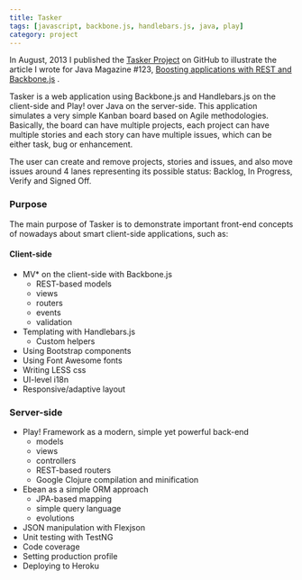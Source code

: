 ```yaml
---
title: Tasker
tags: [javascript, backbone.js, handlebars.js, java, play]
category: project
---
```


In August, 2013 I published the [Tasker Project](http://github.com/tiagorg/tasker) on GitHub to illustrate the article I wrote for Java Magazine #123, [Boosting applications with REST and Backbone.js](/2014/01/01/boosting-applications-with-rest-and-backbone-js/) .

Tasker is a web application using Backbone.js and Handlebars.js on the client-side and Play! over Java on the server-side. This application simulates a very simple Kanban board based on Agile methodologies. Basically, the board can have multiple projects, each project can have multiple stories and each story can have multiple issues, which can be either task, bug or enhancement.

The user can create and remove projects, stories and issues, and also move issues around 4 lanes representing its possible status: Backlog, In Progress, Verify and Signed Off.

### Purpose

The main purpose of Tasker is to demonstrate important front-end concepts of nowadays about smart client-side applications, such as:

#### Client-side

 * MV* on the client-side with Backbone.js
   * REST-based models
   * views
   * routers
   * events
   * validation
 * Templating with Handlebars.js
   * Custom helpers
 * Using Bootstrap components
 * Using Font Awesome fonts
 * Writing LESS css
 * UI-level i18n
 * Responsive/adaptive layout

### Server-side

 * Play! Framework as a modern, simple yet powerful back-end
   * models
   * views
   * controllers
   * REST-based routers
   * Google Clojure compilation and minification
 * Ebean as a simple ORM approach
   * JPA-based mapping
   * simple query language
   * evolutions
 * JSON manipulation with Flexjson
 * Unit testing with TestNG
 * Code coverage
 * Setting production profile
 * Deploying to Heroku
